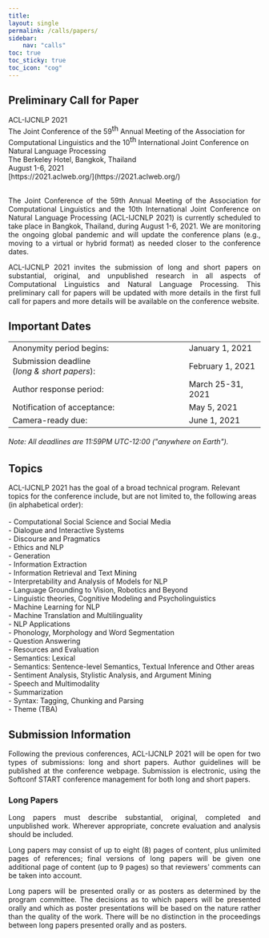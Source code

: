 ```yaml
---
title: 
layout: single
permalink: /calls/papers/
sidebar: 
    nav: "calls"
toc: true
toc_sticky: true
toc_icon: "cog"
---
```


<h2>Preliminary Call for Paper</h2>
ACL-IJCNLP 2021 <br>
The Joint Conference of the 59<span style="vertical-align: super;">th</span> Annual Meeting of the Association for Computational Linguistics and the 10<span style="vertical-align: super;">th</span> International Joint Conference on 
Natural Language Processing<br>
The Berkeley Hotel, Bangkok, Thailand<br>
August 1-6, 2021  <br>
[https://2021.aclweb.org/](https://2021.aclweb.org/)<br><br>

<p align="justify">The Joint Conference of the 59th Annual Meeting of the Association for Computational 
Linguistics and the 10th International Joint Conference on Natural Language Processing 
(ACL-IJCNLP 2021) is currently scheduled to take place in Bangkok, Thailand, during 
August 1-6, 2021. We are monitoring the ongoing global pandemic and will update 
the conference plans (e.g., moving to a virtual or hybrid format) as needed closer to the conference dates.</p>

<p align="justify">ACL-IJCNLP 2021 invites the submission of long and short papers on substantial, 
original, and unpublished research in all aspects of Computational Linguistics and Natural 
Language Processing. This preliminary call for papers will be updated with more details 
in the first full call for papers and more details will be available on the conference website.</p>

<h2>Important Dates</h2>
<table style="width: 100%">
    <tbody>
        <tr>
            <td style="width: 70%;">Anonymity period begins: </td>
            <td style="width: 30%;">January 1, 2021</td>
        </tr>
        <tr>
            <td style="width: 70%;">Submission deadline<br/>(<i>long &amp; short papers</i>): </td>
            <td style="width: 30%;">February 1, 2021</td>
        </tr>
        <tr>
            <td style="width: 70%;">Author response period:</td>
            <td style="width: 30%;">March 25-31, 2021</td>
        </tr>
        <tr>
            <td style="width: 70%;">Notification of acceptance: </td>
            <td style="width: 30%;">May 5, 2021</td>
        </tr>       
        <tr>
            <td style="width: 70%;">Camera-ready due: </td>
            <td style="width: 30%;">June 1, 2021</td>      
        </tr>             
</tbody>
</table>
<h6>Note: All deadlines are 11:59PM UTC-12:00 ("anywhere on Earth").</h6>
<h2>Topics</h2>
ACL-IJCNLP 2021 has the goal of a broad technical program. Relevant topics 
for the conference include, but are not limited to, the following areas (in alphabetical order):<br/><br/>
    - Computational Social Science and Social Media<br>
    - Dialogue and Interactive Systems<br>
    - Discourse and Pragmatics<br>
    - Ethics and NLP<br>
    - Generation<br>
    - Information Extraction<br>
    - Information Retrieval and Text Mining<br>
    - Interpretability and Analysis of Models for NLP<br>
    - Language Grounding to Vision, Robotics and Beyond<br>
    - Linguistic theories, Cognitive Modeling and Psycholinguistics<br>
    - Machine Learning for NLP<br>
    - Machine Translation and Multilinguality<br>
    - NLP Applications<br>
    - Phonology, Morphology and Word Segmentation<br>
    - Question Answering<br>
    - Resources and Evaluation<br>
    - Semantics: Lexical<br>
    - Semantics: Sentence-level Semantics, Textual Inference and Other areas<br>
    - Sentiment Analysis, Stylistic Analysis, and Argument Mining<br>
    - Speech and Multimodality<br>
    - Summarization<br>
    - Syntax: Tagging, Chunking and Parsing<br>
    - Theme (TBA)<br>
<h2>Submission Information</h2>
<p align="justify">Following the previous conferences, ACL-IJCNLP 2021 will be open for two 
types of submissions: long and short papers. Author guidelines will be published 
at the conference webpage. Submission is electronic, using the Softconf START 
conference management for both long and short papers.</p>
<h3>Long Papers</h3>
<p align="justify">Long papers must describe substantial, original, completed and unpublished work. 
Wherever appropriate, concrete evaluation and analysis should be included.</p>
<p align="justify">Long papers may consist of up to eight (8) pages of content, plus unlimited 
pages of references; final versions of long papers will be given one additional page of content 
(up to 9 pages) so that reviewers' comments can be taken into account.</p>
<p align="justify">Long papers will be presented orally or as posters as determined by 
the program committee. The decisions as to which papers will be presented orally and 
which as poster presentations will be based on the nature rather than the quality of the work. 
There will be no distinction in the proceedings between long papers presented orally and as posters.</p>









